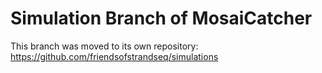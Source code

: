 # Simulation Branch of MosaiCatcher

This branch was moved to its own repository: https://github.com/friendsofstrandseq/simulations

